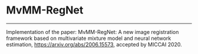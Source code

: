 # MvMM-RegNet

---

Implementation of the paper: MvMM-RegNet: A new image registration framework based on multivariate mixture model and neural network estimation, https://arxiv.org/abs/2006.15573, accepted by MICCAI 2020.
